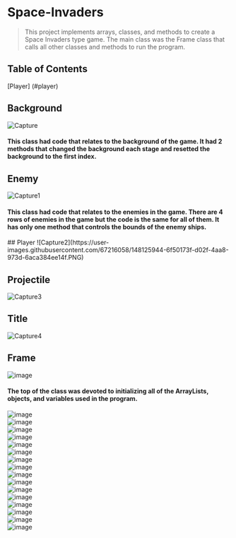 # Space-Invaders

> This project implements arrays, classes, and methods to create a Space Invaders type game. The main class was the Frame class that calls all other classes and methods to run the program. 

## Table of Contents
[Player] (#player)

## Background
![Capture](https://user-images.githubusercontent.com/67216058/148125948-3f45b715-d9ca-4a3f-90a9-69f2e4dc3fe5.PNG)
#### This class had code that relates to the background of the game. It had 2 methods that changed the background each stage and resetted the background to the first index.
  
## Enemy
![Capture1](https://user-images.githubusercontent.com/67216058/148125946-1d810cc7-b833-406e-99f5-8f79e6492e53.PNG)
#### This class had code that relates to the enemies in the game. There are 4 rows of enemies in the game but the code is the same for all of them. It has only one method that controls the bounds of the enemy ships.

<a name="player"/>
## Player
![Capture2](https://user-images.githubusercontent.com/67216058/148125944-6f50173f-d02f-4aa8-973d-6aca384ee14f.PNG)

## Projectile
![Capture3](https://user-images.githubusercontent.com/67216058/148125950-d3583789-c761-4ac0-bb3c-dd1e89fcea45.PNG)

## Title
![Capture4](https://user-images.githubusercontent.com/67216058/148125949-26125074-205e-4896-adbd-1e38a5f54dfd.PNG)


## Frame

![image](https://user-images.githubusercontent.com/78383186/148125433-3c1f5492-fa44-4ced-b4a3-edab907b3585.png)   
#### The top of the class was devoted to initializing all of the ArrayLists, objects, and variables used in the program.
![image](https://user-images.githubusercontent.com/78383186/148125510-b2cb5c19-5158-427c-b2db-9dbc7c2bf20e.png)   
![image](https://user-images.githubusercontent.com/78383186/148125745-c993796b-a6aa-43f2-a3e8-7b6577f20a9d.png)   
![image](https://user-images.githubusercontent.com/78383186/148125772-230a7ab8-03b9-4057-afbc-d9a5fd687c67.png)    
![image](https://user-images.githubusercontent.com/78383186/148125807-2000b458-d8ba-480a-8ca4-eebea3a62d45.png)    
![image](https://user-images.githubusercontent.com/78383186/148125849-1ac6f00e-a76e-48ed-a6e6-d6b9de90d75f.png)    
![image](https://user-images.githubusercontent.com/78383186/148125933-a2e3c6bd-410a-4344-a323-874fdadf8714.png)   
![image](https://user-images.githubusercontent.com/78383186/148125998-edc0591e-c845-455d-aedf-3c784546712b.png)    
![image](https://user-images.githubusercontent.com/78383186/148126055-8a6afd45-0a6d-4e04-959b-ac49fd82cf83.png)   
![image](https://user-images.githubusercontent.com/78383186/148126113-eec959c7-2ab9-4fbd-8b6b-a7eb7107397f.png)    
![image](https://user-images.githubusercontent.com/78383186/148126151-3ccce086-72c7-4fdc-8c3f-8169780e001b.png)    
![image](https://user-images.githubusercontent.com/78383186/148126186-0d56d925-0f15-4a90-8183-ad2cc7c8d99c.png)   
![image](https://user-images.githubusercontent.com/78383186/148126265-bf766c41-2e1e-4592-9fa4-4dfc93fc58f3.png)   
![image](https://user-images.githubusercontent.com/78383186/148126334-ac7702b6-9cd9-4cf5-a6c5-b81d655d4b6a.png)    
![image](https://user-images.githubusercontent.com/78383186/148126385-09e8c135-94e6-464b-8444-a1ba9e69e9ab.png)    
![image](https://user-images.githubusercontent.com/78383186/148126434-29fa590b-c529-44b8-bc7b-7325efc06810.png)    
![image](https://user-images.githubusercontent.com/78383186/148126456-b336343d-f476-4807-a4f4-34fde69d43d1.png)    
